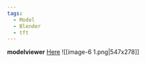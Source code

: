 ```yaml
---
tags:
  - Model
  - Blender
  - tft
---
```

**modelviewer**
[Here](https://modelviewer.lol/)
![[image-6 1.png|547x278]]

